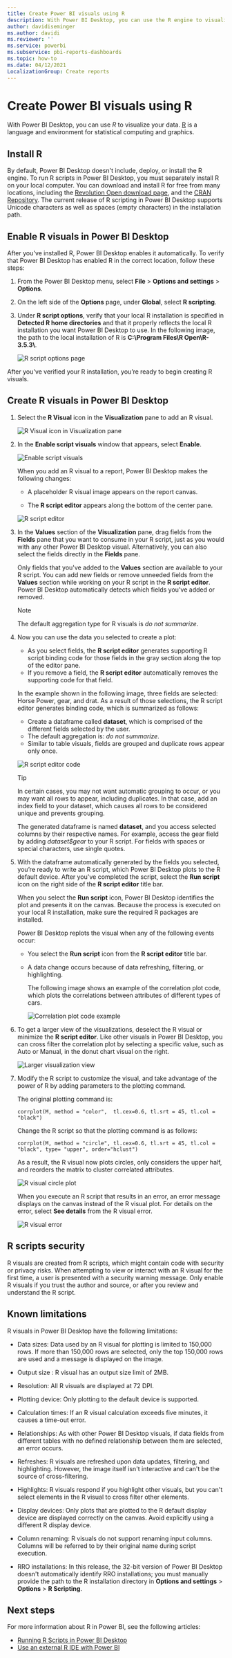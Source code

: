 ```yaml
---
title: Create Power BI visuals using R
description: With Power BI Desktop, you can use the R engine to visualize your data.
author: davidiseminger
ms.author: davidi
ms.reviewer: ''
ms.service: powerbi
ms.subservice: pbi-reports-dashboards
ms.topic: how-to
ms.date: 04/12/2021
LocalizationGroup: Create reports
---
```

# Create Power BI visuals using R
With Power BI Desktop, you can use *R* to visualize your data. [R](https://mran.revolutionanalytics.com/documents/what-is-r) is a language and environment for statistical computing and graphics.

## Install R
By default, Power BI Desktop doesn't include, deploy, or install the R engine. To run R scripts in Power BI Desktop, you must separately install R on your local computer. You can download and install R for free from many locations, including the [Revolution Open download page](https://mran.revolutionanalytics.com/download/), and the [CRAN Repository](https://cran.r-project.org/bin/windows/base/). The current release of R scripting in Power BI Desktop supports Unicode characters as well as spaces (empty characters) in the installation path.

## Enable R visuals in Power BI Desktop
After you've installed R, Power BI Desktop enables it automatically. To verify that Power BI Desktop has enabled R in the correct location, follow these steps: 

1. From the Power BI Desktop menu, select **File** > **Options and settings** > **Options**. 

2. On the left side of the **Options** page, under **Global**, select **R scripting**. 

3. Under **R script options**, verify that your local R installation is specified in **Detected R home directories** and that it properly reflects the local R installation you want Power BI Desktop to use. In the following image, the path to the local installation of R is **C:\Program Files\R Open\R-3.5.3\\**.
   
   ![R script options page](media/desktop-r-visuals/r-visuals-2.png)

After you've verified your R installation, you’re ready to begin creating R visuals.

## Create R visuals in Power BI Desktop
1. Select the **R Visual** icon in the **Visualization** pane to add an R visual.
   
   ![R Visual icon in Visualization pane](media/desktop-r-visuals/r-visuals-3.png)

2. In the **Enable script visuals** window that appears, select **Enable**.

   ![Enable script visuals](media/desktop-r-visuals/r-visuals-10.png)

   When you add an R visual to a report, Power BI Desktop makes the following changes:
   
   - A placeholder R visual image appears on the report canvas.
   
   - The **R script editor** appears along the bottom of the center pane.
   
   ![R script editor](media/desktop-r-visuals/r-visuals-4.png)

3. In the **Values** section of the **Visualization** pane, drag fields from the **Fields** pane that you want to consume in your R script, just as you would with any other Power BI Desktop visual. Alternatively, you can also select the fields directly in the **Fields** pane.
    
    Only fields that you've added to the **Values** section are available to your R script. You can add new fields or remove unneeded fields from the **Values** section while working on your R script in the **R script editor**. Power BI Desktop automatically detects which fields you've added or removed.
   
   > [!NOTE]
   > The default aggregation type for R visuals is *do not summarize*.
   > 
   > 
   
4. Now you can use the data you selected to create a plot: 

    - As you select fields, the **R script editor** generates supporting R script binding code for those fields in the gray section along the top of the editor pane.
    - If you remove a field, the **R script editor** automatically removes the supporting code for that field.
   
   In the example shown in the following image, three fields are selected: Horse Power, gear, and drat. As a result of those selections, the R script editor generates binding code, which is summarized as follows:
   
   * Create a dataframe called **dataset**, which is comprised of the different fields selected by the user.
   * The default aggregation is: *do not summarize*.
   * Similar to table visuals, fields are grouped and duplicate rows appear only once.
   
   ![R script editor code](media/desktop-r-visuals/r-visuals-5.png)
   
   > [!TIP]
   > In certain cases, you may not want automatic grouping to occur, or you may want all rows to appear, including duplicates. In that case, add an index field to your dataset, which causes all rows to be considered unique and prevents grouping.
   > 
   > 
   
   The generated dataframe is named **dataset**, and you access selected columns by their respective names. For example, access the gear field by adding *dataset$gear* to your R script. For fields with spaces or special characters, use single quotes.

5. With the dataframe automatically generated by the fields you selected, you’re ready to write an R script, which Power BI Desktop plots to the R default device. After you've completed the script, select the **Run script** icon on the right side of the **R script editor** title bar.
   
    When you select the **Run script** icon, Power BI Desktop identifies the plot and presents it on the canvas. Because the process is executed on your local R installation, make sure the required R packages are installed.
   
   Power BI Desktop replots the visual when any of the following events occur:
   
   * You select the **Run script** icon from the **R script editor** title bar.
   * A data change occurs because of data refreshing, filtering, or highlighting.

     The following image shows an example of the correlation plot code, which plots the correlations between attributes of different types of cars.

     ![Correlation plot code example](media/desktop-r-visuals/r-visuals-6.png)

6. To get a larger view of the visualizations, deselect the R visual or minimize the **R script editor**. Like other visuals in Power BI Desktop, you can cross filter the correlation plot by selecting a specific value, such as Auto or Manual, in the donut chart visual on the right.

    ![Larger visualization view](media/desktop-r-visuals/r-visuals-7.png)

7. Modify the R script to customize the visual, and take advantage of the power of R by adding parameters to the plotting command.

    The original plotting command is:

    ```
    corrplot(M, method = "color",  tl.cex=0.6, tl.srt = 45, tl.col = "black")
    ```

    Change the R script so that the plotting command is as follows:

    ```
    corrplot(M, method = "circle", tl.cex=0.6, tl.srt = 45, tl.col = "black", type= "upper", order="hclust")
    ```

    As a result, the R visual now plots circles, only considers the upper half, and reorders the matrix to cluster correlated attributes.

    ![R visual circle plot](media/desktop-r-visuals/r-visuals-8.png)

    When you execute an R script that results in an error, an error message displays on the canvas instead of the R visual plot. For details on the error, select **See details** from the R visual error.

    ![R visual error](media/desktop-r-visuals/r-visuals-9.png)

## R scripts security 
R visuals are created from R scripts, which might contain code with security or privacy risks. When attempting to view or interact with an R visual for the first time, a user is presented with a security warning message. Only enable R visuals if you trust the author and source, or after you review and understand the R script.


## Known limitations
R visuals in Power BI Desktop have the following limitations:

* Data sizes: Data used by an R visual for plotting is limited to 150,000 rows. If more than 150,000 rows are selected, only the top 150,000 rows are used and a message is displayed on the image.

* Output size : R visual has an output size limit of 2MB.

* Resolution: All R visuals are displayed at 72 DPI.

* Plotting device: Only plotting to the default device is supported. 

* Calculation times: If an R visual calculation exceeds five minutes, it causes a time-out error.

* Relationships: As with other Power BI Desktop visuals, if data fields from different tables with no defined relationship between them are selected, an error occurs.

* Refreshes: R visuals are refreshed upon data updates, filtering, and highlighting. However, the image itself isn't interactive and can't be the source of cross-filtering.

* Highlights: R visuals respond if you highlight other visuals, but you can't select elements in the R visual to cross filter other elements.

* Display devices: Only plots that are plotted to the R default display device are displayed correctly on the canvas. Avoid explicitly using a different R display device.

* Column renaming: R visuals do not support renaming input columns. Columns will be referred to by their original name during script execution.

* RRO installations: In this release, the 32-bit version of Power BI Desktop doesn't automatically identify RRO installations; you must manually provide the path to the R installation directory in **Options and settings** > **Options** > **R Scripting**.

## Next steps
For more information about R in Power BI, see the following articles:

* [Running R Scripts in Power BI Desktop](../connect-data/desktop-r-scripts.md)
* [Use an external R IDE with Power BI](../connect-data/desktop-r-ide.md)
